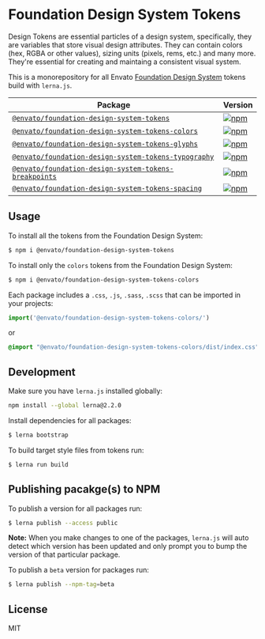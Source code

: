 # Foundation Design System Tokens
Design Tokens are essential particles of a design system, specifically, they are variables that store visual design attributes. They can contain colors (hex, RGBA or other values), sizing units (pixels, rems, etc.) and many more. They're essential for creating and maintaing a consistent visual system.

This is a monorepository for all Envato [Foundation Design System](https://github.com/envato/foundation-design-system) tokens build with `lerna.js`.

| Package | Version |
|--------|-------|
| [`@envato/foundation-design-system-tokens`](/packages/all) | [![npm](https://img.shields.io/npm/v/foundation-design-system-tokens.svg?maxAge=2592000)](https://www.npmjs.com/package/@envato/foundation-design-system-tokens) |
| [`@envato/foundation-design-system-tokens-colors`](/packages/colors) | [![npm](https://img.shields.io/npm/v/foundation-design-system-tokens-colors.svg?maxAge=2592000)](https://www.npmjs.com/package/@envato/foundation-design-system-tokens-colors) |
| [`@envato/foundation-design-system-tokens-glyphs`](/packages/glyphs) | [![npm](https://img.shields.io/npm/v/foundation-design-system-tokens-glyphs.svg?maxAge=2592000)](https://www.npmjs.com/package/@envato/foundation-design-system-tokens-glyphs) |
| [`@envato/foundation-design-system-tokens-typography`](/packages/typography) | [![npm](https://img.shields.io/npm/v/foundation-design-system-tokens-typography.svg?maxAge=2592000)](https://www.npmjs.com/package/@envato/foundation-design-system-tokens-typography) |
| [`@envato/foundation-design-system-tokens-breakpoints`](/packages/breakpoints) | [![npm](https://img.shields.io/npm/v/foundation-design-system-tokens-breakpoints.svg?maxAge=2592000)](https://www.npmjs.com/package/@envato/foundation-design-system-tokens-breakpoints) |
| [`@envato/foundation-design-system-tokens-spacing`](/packages/spacing) | [![npm](https://img.shields.io/npm/v/foundation-design-system-tokens-spacing.svg?maxAge=2592000)](https://www.npmjs.com/package/@envato/foundation-design-system-tokens-spacing) |

## Usage
To install all the tokens from the Foundation Design System:

```sh
$ npm i @envato/foundation-design-system-tokens
```

To install only the `colors` tokens from the Foundation Design System:

```sh
$ npm i @envato/foundation-design-system-tokens-colors
```

Each package includes a `.css`, `.js`, `.sass`, `.scss` that can be imported in your projects:

```js
import('@envato/foundation-design-system-tokens-colors/')
```

or

```css
@import "@envato/foundation-design-system-tokens-colors/dist/index.css";
```

## Development
Make sure you have `lerna.js` installed globally:

```sh
npm install --global lerna@2.2.0
```

Install dependencies for all packages:

```sh
$ lerna bootstrap
```

To build target style files from tokens run:

```sh
$ lerna run build
```

## Publishing pacakge(s) to NPM

To publish a version for all packages run:

```sh
$ lerna publish --access public
```

**Note:** When you make changes to one of the packages, `lerna.js` will auto detect which version has been updated and only prompt you to bump the version of that particular package.

To publish a `beta` version for packages run:

```sh
$ lerna publish --npm-tag=beta
```

## License
MIT
